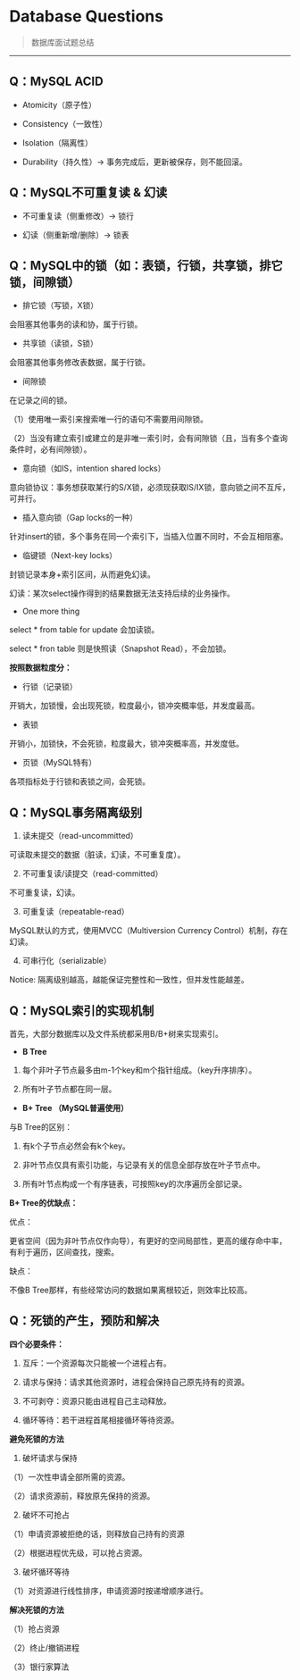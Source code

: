 # Database Questions
> 数据库面试题总结

---
## Q：MySQL ACID

- Atomicity（原子性）

- Consistency（一致性）

- Isolation（隔离性）

- Durability（持久性）-> 事务完成后，更新被保存，则不能回滚。

## Q：MySQL不可重复读 & 幻读

- 不可重复读（侧重修改）-> 锁行

- 幻读（侧重新增/删除）-> 锁表

## Q：MySQL中的锁（如：表锁，行锁，共享锁，排它锁，间隙锁）

- 排它锁（写锁，X锁）

会阻塞其他事务的读和协，属于行锁。

- 共享锁（读锁，S锁）

会阻塞其他事务修改表数据，属于行锁。

- 间隙锁

在记录之间的锁。

（1）使用唯一索引来搜索唯一行的语句不需要用间隙锁。

（2）当没有建立索引或建立的是非唯一索引时，会有间隙锁（且，当有多个查询条件时，必有间隙锁）。

- 意向锁（如IS，intention shared locks）

意向锁协议：事务想获取某行的S/X锁，必须现获取IS/IX锁，意向锁之间不互斥，可并行。

- 插入意向锁（Gap locks的一种）

针对insert的锁，多个事务在同一个索引下，当插入位置不同时，不会互相阻塞。

- 临键锁（Next-key locks）

封锁记录本身+索引区间，从而避免幻读。

幻读：某次select操作得到的结果数据无法支持后续的业务操作。

- One more thing

select * from table for update 会加读锁。

select * fron table 则是快照读（Snapshot Read），不会加锁。


**按照数据粒度分：**

-  行锁（记录锁）

开销大，加锁慢，会出现死锁，粒度最小，锁冲突概率低，并发度最高。

- 表锁

开销小，加锁快，不会死锁，粒度最大，锁冲突概率高，并发度低。

- 页锁（MySQL特有）

各项指标处于行锁和表锁之间，会死锁。

## Q：MySQL事务隔离级别

1. 读未提交（read-uncommitted）

可读取未提交的数据（脏读，幻读，不可重复度）。

2. 不可重复读/读提交（read-committed）

不可重复读，幻读。

3. 可重复读（repeatable-read）

MySQL默认的方式，使用MVCC（Multiversion Currency Control）机制，存在幻读。

4. 可串行化（serializable）

Notice: 隔离级别越高，越能保证完整性和一致性，但并发性能越差。

## Q：MySQL索引的实现机制

首先，大部分数据库以及文件系统都采用B/B+树来实现索引。

- **B Tree**

1. 每个非叶子节点最多由m-1个key和m个指针组成。（key升序排序）。

2. 所有叶子节点都在同一层。

- **B+ Tree （MySQL普遍使用）**

与B Tree的区别：

1. 有k个子节点必然会有k个key。

2. 非叶节点仅具有索引功能，与记录有关的信息全部存放在叶子节点中。

3. 所有叶节点构成一个有序链表，可按照key的次序遍历全部记录。

**B+ Tree的优缺点：**

优点：

更省空间（因为非叶节点仅作向导），有更好的空间局部性，更高的缓存命中率，有利于遍历，区间查找，搜索。

缺点：

不像B Tree那样，有些经常访问的数据如果离根较近，则效率比较高。

## Q：死锁的产生，预防和解决

**四个必要条件：**

1. 互斥：一个资源每次只能被一个进程占有。

2. 请求与保持：请求其他资源时，进程会保持自己原先持有的资源。

3. 不可剥夺：资源只能由进程自己主动释放。

4. 循环等待：若干进程首尾相接循环等待资源。

**避免死锁的方法**

1. 破坏请求与保持

（1）一次性申请全部所需的资源。

（2）请求资源前，释放原先保持的资源。

2. 破坏不可抢占

（1）申请资源被拒绝的话，则释放自己持有的资源

（2）根据进程优先级，可以抢占资源。

3. 破坏循环等待

（1）对资源进行线性排序，申请资源时按递增顺序进行。

**解决死锁的方法**

（1）抢占资源

（2）终止/撤销进程

（3）银行家算法
